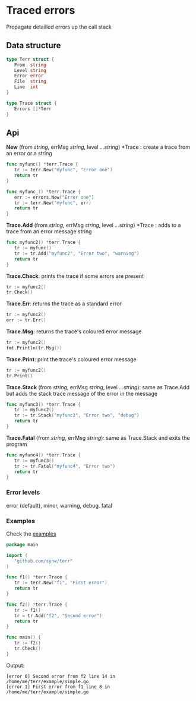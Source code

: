 # Traced errors

Propagate detailled errors up the call stack

## Data structure

   ```go
   type Terr struct {
      From  string
      Level string
	  Error error
	  File  string
	  Line  int
   }

   type Trace struct {
	  Errors []*Terr
   }
   ```

## Api

**New** (from *string*, errMsg *string*, level *...string*) *Trace : create a trace 
from an error or a string

   ```go
   func myfunc() *terr.Trace {
      tr := terr.New("myfunc", "Error one")
      return tr
   }
   
   func myfunc_() *terr.Trace {
      err := errors.New("Error one")
      tr := terr.New("myfunc", err)
      return tr
   }
   ```
   
**Trace.Add** (from *string*, errMsg *string*, level *...string*) *Trace : adds to a trace 
from an error message string

   ```go
   func myfunc2() *terr.Trace {
      tr := myfunc()
      tr := tr.Add("myfunc2", "Error two", "warning")
      return tr
   }
   ```
   
**Trace.Check**: prints the trace if some errors are present

   ```go
   tr := myfunc2()
   tr.Check()
   ```
   
**Trace.Err**: returns the trace as a standard error

   ```go
   tr := myfunc2()
   err := tr.Err()
   ```
   
**Trace.Msg**: returns the trace's coloured error message

   ```go
   tr := myfunc2()
   fmt.Println(tr.Msg())
   ```
   
**Trace.Print**: print the trace's coloured error message

   ```go
   tr := myfunc2()
   tr.Print()
   ```
   
**Trace.Stack** (from *string*, errMsg *string*, level *...string*): 
same as Trace.Add but adds the stack trace message of the error in the message 

   ```go
   func myfunc3() *terr.Trace {
      tr := myfunc2()
      tr := tr.Stack("myfunc3", "Error two", "debug")
      return tr
   }
   ```
   
**Trace.Fatal** (from *string*, errMsg *string*): 
same as Trace.Stack and exits the program 

   ```go
   func myfunc4() *terr.Trace {
      tr := myfunc3()
      tr := tr.Fatal("myfunc4", "Error two")
      return tr
   }
   ```
   
### Error levels

error (default), minor, warning, debug, fatal

### Examples 
   
Check the [examples](https://github.com/synw/terr/tree/master/example)

   ```go
   package main

   import (
	  "github.com/synw/terr"
   )

   func f1() *terr.Trace {
	  tr := terr.New("f1", "First error")
	  return tr
   }

   func f2() *terr.Trace {
	  tr := f1()
	  tr = tr.Add("f2", "Second error")
	  return tr
   }

   func main() {
	  tr := f2()
	  tr.Check()
   }
   ```
   
Output:
   
   ```
   [error 0] Second error from f2 line 14 in /home/me/terr/example/simple.go
   [error 1] First error from f1 line 8 in /home/me/terr/example/simple.go
   ```
